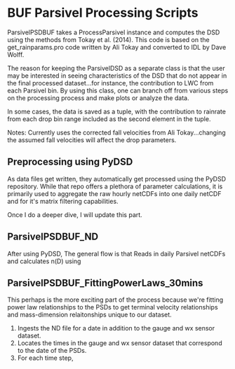 # BUF Parsivel Processing Scripts

ParsivelPSDBUF takes a ProcessParsivel instance and computes the DSD using the methods from Tokay et al. (2014). 
This code is based on the get_rainparams.pro code written by Ali Tokay and converted to IDL by Dave Wolff. 

The reason for keeping the ParsivelDSD as a separate class is that the user may be interested in seeing 
characteristics of the DSD that do not appear in the final processed dataset...for instance, the contribution
to LWC from each Parsivel bin. By using this class, one can branch off from various steps on the processing 
process and make plots or analyze the data.

In some cases, the data is saved as a tuple, with the contribution to rainrate from each drop bin range 
included as the second element in the tuple. 

Notes:
  Currently uses the corrected fall velocities from Ali Tokay...changing the assumed fall velocities will 
  affect the drop parameters. 

## Preprocessing using PyDSD

As data files get written, they automatically get processed using the PyDSD repository. While that repo offers a plethora of 
parameter calculations, it is primarily used to aggregate the raw hourly netCDFs into one daily netCDF and for it's matrix filtering 
capabilities.

Once I do a deeper dive, I will update this part.

## ParsivelPSDBUF_ND

After using PyDSD, 
The general flow is that Reads in daily Parsivel netCDFs and calculates n(D) using 

## ParsivelPSDBUF_FittingPowerLaws_30mins

This perhaps is the more exciting part of the process because we're fitting power law relationships to the PSDs to get terminal velocity relationships and mass-dimension relaitonships unique to our dataset.

1. Ingests the ND file for a date in addition to the gauge and wx sensor dataset.
2. Locates the times in the gauge and wx sensor dataset that correspond to the date of the PSDs.
3. For each time step,  
